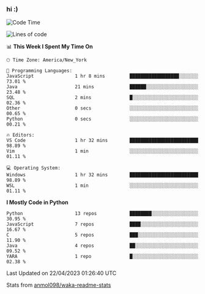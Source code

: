 ### hi :)

<!--START_SECTION:waka-->
![Code Time](http://img.shields.io/badge/Code%20Time-961%20hrs%2037%20mins-blue)

![Lines of code](https://img.shields.io/badge/From%20Hello%20World%20I%27ve%20Written-3.0%20million%20lines%20of%20code-blue)

📊 **This Week I Spent My Time On** 

```text
🕑︎ Time Zone: America/New_York

💬 Programming Languages: 
JavaScript               1 hr 8 mins         ██████████████████░░░░░░░   73.01 % 
Java                     21 mins             ██████░░░░░░░░░░░░░░░░░░░   23.48 % 
SQL                      2 mins              █░░░░░░░░░░░░░░░░░░░░░░░░   02.36 % 
Other                    0 secs              ░░░░░░░░░░░░░░░░░░░░░░░░░   00.65 % 
Python                   0 secs              ░░░░░░░░░░░░░░░░░░░░░░░░░   00.21 % 

🔥 Editors: 
VS Code                  1 hr 32 mins        █████████████████████████   98.89 % 
Vim                      1 min               ░░░░░░░░░░░░░░░░░░░░░░░░░   01.11 % 

💻 Operating System: 
Windows                  1 hr 32 mins        █████████████████████████   98.89 % 
WSL                      1 min               ░░░░░░░░░░░░░░░░░░░░░░░░░   01.11 % 
```

**I Mostly Code in Python** 

```text
Python                   13 repos            ████████░░░░░░░░░░░░░░░░░   30.95 % 
JavaScript               7 repos             ████░░░░░░░░░░░░░░░░░░░░░   16.67 % 
C                        5 repos             ███░░░░░░░░░░░░░░░░░░░░░░   11.90 % 
Java                     4 repos             ██░░░░░░░░░░░░░░░░░░░░░░░   09.52 % 
YARA                     1 repo              █░░░░░░░░░░░░░░░░░░░░░░░░   02.38 % 
```




 Last Updated on 22/04/2023 01:26:40 UTC
<!--END_SECTION:waka-->

Stats from [anmol098/waka-readme-stats](https://github.com/anmol098/waka-readme-stats)